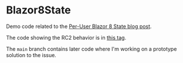 # Blazor8State

Demo code related to the [Per-User Blazor 8 State blog post](https://blog.lhotka.net/2023/11/28/Per-User-Blazor-8-State).

The code showing the RC2 behavior is in [this tag](https://github.com/rockfordlhotka/Blazor8State/tree/issue-demo).

The `main` branch contains later code where I'm working on a prototype solution to the issue.
